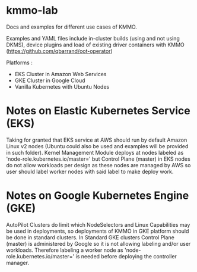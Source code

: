 # kmmo-lab
Docs and examples for different use cases of KMMO.

Examples and YAML files include in-cluster builds (using and not using DKMS), device plugins and load of existing driver containers with KMMO (https://github.com/qbarrand/oot-operator)

Platforms :
- EKS Cluster in Amazon Web Services
- GKE Cluster in Google Cloud
- Vanilla Kubernetes with Ubuntu Nodes

# Notes on Elastic Kubernetes Service (EKS)
Taking for granted that EKS service at AWS should run by default Amazon Linux v2 nodes (Ubuntu could also be used and examples will be provided in such folder).
Kernel Management Module deploys at nodes labeled as 'node-role.kubernetes.io/master=' but Control Plane (master) in EKS nodes do not allow workloads per design as these nodes are managed by AWS so user should label worker nodes with said label to make deploy work.

# Notes on Google Kubernetes Engine (GKE)
AutoPilot Clusters do limit which NodeSelectors and Linux Capabilities may be used in deployments, so deployments of KMMO in GKE platform should be done in standard clusters.
In Standard GKE clusters Control Plane (master) is administered by Google so it is not allowing labeling and/or user workloads. Therefore labeling a worker node as 'node-role.kubernetes.io/master=' is needed before deploying the controller manager.
